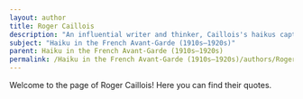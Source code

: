 ```yaml
---
layout: author
title: Roger Caillois
description: "An influential writer and thinker, Caillois's haikus capture the beauty and intricacies of nature while challenging traditional poetic forms, merging biology and poetics in experimental ways."
subject: "Haiku in the French Avant-Garde (1910s–1920s)"
parent: Haiku in the French Avant-Garde (1910s–1920s)
permalink: /Haiku in the French Avant-Garde (1910s–1920s)/authors/Roger-Caillois/
---
```


Welcome to the page of Roger Caillois! Here you can find their quotes.
